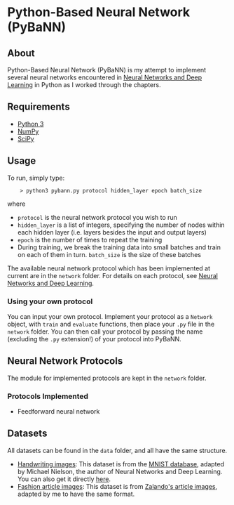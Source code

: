 # Python-Based Neural Network (PyBaNN)

## About
Python-Based Neural Network (PyBaNN) is my attempt to implement several neural networks encountered in [Neural Networks and Deep Learning](http://neuralnetworksanddeeplearning.com) in Python as I worked through the chapters.

## Requirements
- [Python 3](https://www.python.org)
- [NumPy](https://numpy.org)
- [SciPy](https://www.scipy.org)

## Usage
To run, simply type:
```shell-script
    > python3 pybann.py protocol hidden_layer epoch batch_size
```
where
- `protocol` is the neural network protocol you wish to run
- `hidden_layer` is a list of integers, specifying the number of nodes within each hidden layer (i.e. layers besides the input and output layers)
- `epoch` is the number of times to repeat the training
- During training, we break the training data into small batches and train on each of them in turn. `batch_size` is the size of these batches

The available neural network protocol which has been implemented at current are in the `network` folder. For details on each protocol, see [Neural Networks and Deep Learning](http://neuralnetworksanddeeplearning.com).

### Using your own protocol
You can input your own protocol. Implement your protocol as a `Network` object, with `train` and `evaluate` functions, then place your `.py` file in the `network` folder. You can then call your protocol by passing the name (excluding the `.py` extension!) of your protocol into PyBaNN.

## Neural Network Protocols
The module for implemented protocols are kept in the `network` folder.

### Protocols Implemented
- Feedforward neural network

## Datasets
All datasets can be found in the `data` folder, and all have the same structure.
- [Handwriting images](https://github.com/njhlai/homepage/blob/master/data/mnist.pkl.gz): This dataset is from the [MNIST database](http://yann.lecun.com/exdb/mnist/), adapted by Michael Nielson, the author of Neural Networks and Deep Learning. You can also get it directly [here](https://github.com/mnielsen/neural-networks-and-deep-learning).
- [Fashion article images](https://github.com/njhlai/homepage/blob/master/data/fashion_mnist.pkl.gz): This dataset is from [Zalando's article images](https://github.com/zalandoresearch/fashion-mnist), adapted by me to have the same format.